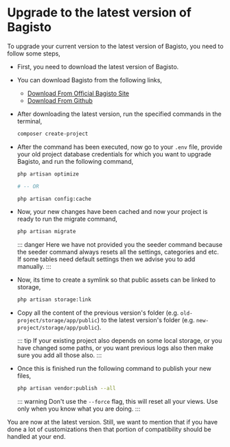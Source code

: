# Upgrade to the latest version of Bagisto

To upgrade your current version to the latest version of Bagisto, you need to follow some steps,

- First, you need to download the latest version of Bagisto.

- You can download Bagisto from the following links,

  - [Download From Official Bagisto Site](https://bagisto.com/en/download/)
  - [Download From Github](https://github.com/bagisto/bagisto)

- After downloading the latest version, run the specified commands in the terminal,

  ~~~sh
  composer create-project
  ~~~

- After the command has been executed, now go to your `.env` file, provide your old project database credentials for which you want to upgrade Bagisto, and run the following command,

  ~~~sh
  php artisan optimize

  # -- OR

  php artisan config:cache
  ~~~

- Now, your new changes have been cached and now your project is ready to run the migrate command,

  ~~~sh
  php artisan migrate
  ~~~

  ::: danger
    Here we have not provided you the seeder command because the seeder command always resets all the settings, categories and etc. If some tables need default settings then we advise you to add manually.
  :::

- Now, its time to create a symlink so that public assets can be linked to storage,

  ~~~sh
  php artisan storage:link
  ~~~

- Copy all the content of the previous version's folder (e.g. `old-project/storage/app/public`) to the latest version's folder (e.g. `new-project/storage/app/public`).

  ::: tip
    If your existing project also depends on some local storage, or you have changed some paths, or you want previous logs also then make sure you add all those also.
  :::

- Once this is finished run the following command to publish your new files,

  ~~~sh
  php artisan vendor:publish --all
  ~~~

  ::: warning
    Don't use the `--force` flag, this will reset all your views. Use only when you know what you are doing.
  :::

You are now at the latest version. Still, we want to mention that if you have done a lot of customizations then that portion of compatibility should be handled at your end.
